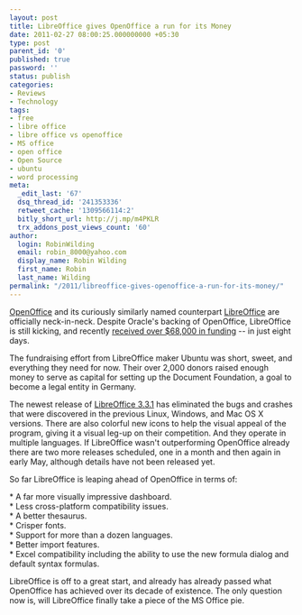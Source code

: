 ```yaml
---
layout: post
title: LibreOffice gives OpenOffice a run for its Money
date: 2011-02-27 08:00:25.000000000 +05:30
type: post
parent_id: '0'
published: true
password: ''
status: publish
categories:
- Reviews
- Technology
tags:
- free
- libre office
- libre office vs openoffice
- MS office
- open office
- Open Source
- ubuntu
- word processing
meta:
  _edit_last: '67'
  dsq_thread_id: '241353336'
  retweet_cache: '1309566114:2'
  bitly_short_url: http://j.mp/m4PKLR
  trx_addons_post_views_count: '60'
author:
  login: RobinWilding
  email: robin_8000@yahoo.com
  display_name: Robin Wilding
  first_name: Robin
  last_name: Wilding
permalink: "/2011/libreoffice-gives-openoffice-a-run-for-its-money/"
---
```

<p><a href="http://www.openoffice.org/">OpenOffice</a> and its curiously similarly named counterpart <a href="http://www.libreoffice.org/">LibreOffice</a> are officially neck-in-neck. Despite Oracle's backing of OpenOffice, LibreOffice is still kicking, and recently <a href="http://blog.documentfoundation.org/2011/02/25/thousands-of-donors-contribute-e50000-in-just-eight-days-to-the-document-foundation/">received over $68,000 in funding</a> -- in just eight days. </p>
<p>The fundraising effort from LibreOffice maker Ubuntu was short, sweet, and everything they need for now. Their over 2,000 donors raised enough money to serve as capital for setting up the Document Foundation, a goal to become a legal entity in Germany.</p>
<p><!--more--></p>
<p>The newest release of <a href="http://www.libreoffice.org/download/">LibreOffice 3.3.1</a> has eliminated the bugs and crashes that were discovered in the previous Linux, Windows, and Mac OS X versions. There are also colorful new icons to help the visual appeal of the program, giving it a visual leg-up on their competition. And they operate in multiple languages. If LibreOffice wasn't outperforming OpenOffice already there are two more releases scheduled, one in a month and then again in early May, although details have not been released yet.</p>
<p>So far LibreOffice is leaping ahead of OpenOffice in terms of:</p>
<p>* A far more visually impressive dashboard.<br />
* Less cross-platform compatibility issues.<br />
* A better thesaurus.<br />
* Crisper fonts.<br />
* Support for more than a dozen languages.<br />
* Better import features.<br />
* Excel compatibility including the ability to use the new formula dialog and default syntax formulas.</p>
<p>LibreOffice is off to a great start, and already has already passed what OpenOffice has achieved over its decade of existence. The only question now is, will LibreOffice finally take a piece of the MS Office pie.</p>
